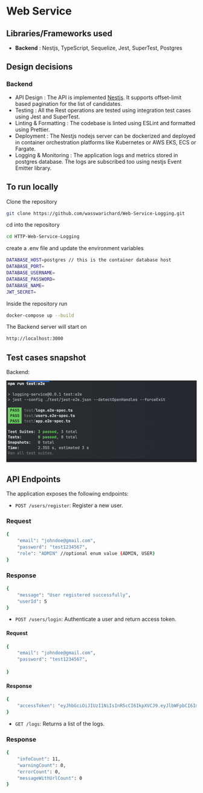 # Web Service

## Libraries/Frameworks used

- **Backend** : Nestjs, TypeScript, Sequelize, Jest, SuperTest, Postgres

## Design decisions
### Backend
- API Design : The API is implemented [Nestjs](https://nestjs.com/). It supports offset-limit based pagination for the list of candidates.
- Testing : All the Rest operations are tested using integration test cases using Jest and SuperTest.
- Linting & Formatting : The codebase is linted using ESLint and formatted using Prettier.
- Deployment : The Nestjs nodejs server can be dockerized and deployed in container orchestration platforms like Kubernetes or AWS EKS, ECS or Fargate.
- Logging & Monitoring : The application logs and metrics stored in postgres database. The logs are subscribed too using nestjs Event Emitter library.

## To run locally

Clone the repository
```bash
git clone https://github.com/wasswarichard/Web-Service-Logging.git
```
cd into the repository
```bash
cd HTTP-Web-Service-Logging
```
create a .env file and update the environment variables
```bash
DATABASE_HOST=postgres // this is the container database host
DATABASE_PORT=
DATABASE_USERNAME=
DATABASE_PASSWORD=
DATABASE_NAME=
JWT_SECRET=
```
Inside the repository run
```bash
docker-compose up --build
```

The Backend server will start on
```bash
http://localhost:3000
```

## Test cases snapshot

Backend:

![Snapshot of backend cases](./docs/e2e_testcases.png)

## API Endpoints

The application exposes the following endpoints:

- `POST /users/register`: Register a new user.
### Request
```bash
{
    "email": "johndoe@gmail.com",
    "password": "test1234567",
    "role": "ADMIN" //optional enum value (ADMIN, USER)
}
```
### Response
```bash
{
    "message": "User registered successfully",
    "userId": 5
}
```
- `POST /users/login`: Authenticate a user and return access token.
#### Request
```bash
{
    "email": "johndoe@gmail.com",
    "password": "test1234567",

}
```
#### Response 
```bash
{
    "accessToken": "eyJhbGciOiJIUzI1NiIsInR5cCI6IkpXVCJ9.eyJlbWFpbCI6ImpvaG5kb2VAZ21haWwuY29tIiwic3ViIjo0LCJpYXQiOjE3Mjc2OTQ1ODh9.c4n0TX77zAj2Svohy3RRho9rEnTzlYKzRzz__YQeEQM"
}
```
- `GET /logs`: Returns a list of the logs.
### Response
```bash
{
    "infoCount": 11,
    "warningCount": 0,
    "errorCount": 0,
    "messageWithUrlCount": 0
}
 ```